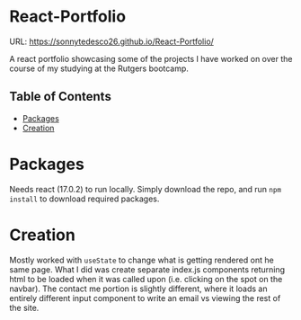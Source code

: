 # React-Portfolio

URL: https://sonnytedesco26.github.io/React-Portfolio/

A react portfolio showcasing some of the projects I have worked on over the course of my studying at the Rutgers bootcamp.

## Table of Contents
- [Packages](#Packages)
- [Creation](#Creation)

# Packages
Needs react (17.0.2) to run locally. Simply download the repo, and run ``` npm install ``` to download required packages.

# Creation
Mostly worked with ``` useState ``` to change what is getting rendered ont he same page. What I did was create separate index.js components returning html to be loaded when it was called upon (i.e. clicking on the spot on the navbar). The contact me portion is slightly different, where it loads an entirely different input component to write an email vs viewing the rest of the site.
